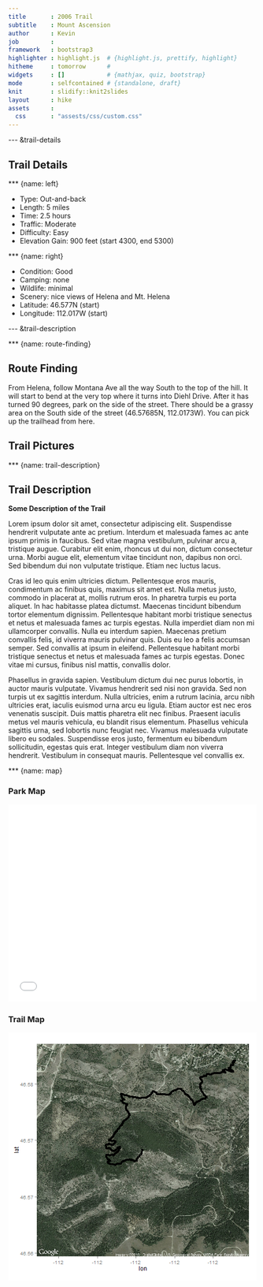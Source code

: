 ```yaml
---
title       : 2006 Trail
subtitle    : Mount Ascension
author      : Kevin
job         : 
framework   : bootstrap3    
highlighter : highlight.js  # {highlight.js, prettify, highlight}
hitheme     : tomorrow      # 
widgets     : []            # {mathjax, quiz, bootstrap}
mode        : selfcontained # {standalone, draft}
knit        : slidify::knit2slides
layout      : hike
assets      :
  css       : "assests/css/custom.css"
---
```



--- &trail-details
## Trail Details

*** {name: left}
* Type: Out-and-back
* Length: 5 miles
* Time: 2.5 hours
* Traffic: Moderate
* Difficulty: Easy
* Elevation Gain: 900 feet (start 4300, end 5300)

*** {name: right}
* Condition: Good
* Camping: none
* Wildlife: minimal
* Scenery: nice views of Helena and Mt. Helena
* Latitude: 46.577N (start) 
* Longitude: 112.017W (start)

--- &trail-description

*** {name: route-finding}
## Route Finding
From Helena, follow Montana Ave all the way South to the top of the hill.  It will start to bend at the very top where it turns into Diehl Drive.  After it has turned 90 degrees, park on the side of the street.  There should be a grassy area on the South side of the street (46.57685N, 112.0173W).  You can pick up the trailhead from here.

## Trail Pictures


*** {name: trail-description}
## Trail Description

**Some Description of the Trail**

Lorem ipsum dolor sit amet, consectetur adipiscing elit. Suspendisse hendrerit vulputate ante ac pretium. Interdum et malesuada fames ac ante ipsum primis in faucibus. Sed vitae magna vestibulum, pulvinar arcu a, tristique augue. Curabitur elit enim, rhoncus ut dui non, dictum consectetur urna. Morbi augue elit, elementum vitae tincidunt non, dapibus non orci. Sed bibendum dui non vulputate tristique. Etiam nec luctus lacus.

Cras id leo quis enim ultricies dictum. Pellentesque eros mauris, condimentum ac finibus quis, maximus sit amet est. Nulla metus justo, commodo in placerat at, mollis rutrum eros. In pharetra turpis eu porta aliquet. In hac habitasse platea dictumst. Maecenas tincidunt bibendum tortor elementum dignissim. Pellentesque habitant morbi tristique senectus et netus et malesuada fames ac turpis egestas. Nulla imperdiet diam non mi ullamcorper convallis. Nulla eu interdum sapien. Maecenas pretium convallis felis, id viverra mauris pulvinar quis. Duis eu leo a felis accumsan semper. Sed convallis at ipsum in eleifend. Pellentesque habitant morbi tristique senectus et netus et malesuada fames ac turpis egestas. Donec vitae mi cursus, finibus nisl mattis, convallis dolor.

Phasellus in gravida sapien. Vestibulum dictum dui nec purus lobortis, in auctor mauris vulputate. Vivamus hendrerit sed nisi non gravida. Sed non turpis ut ex sagittis interdum. Nulla ultricies, enim a rutrum lacinia, arcu nibh ultricies erat, iaculis euismod urna arcu eu ligula. Etiam auctor est nec eros venenatis suscipit. Duis mattis pharetra elit nec finibus. Praesent iaculis metus vel mauris vehicula, eu blandit risus elementum. Phasellus vehicula sagittis urna, sed lobortis nunc feugiat nec. Vivamus malesuada vulputate libero eu sodales. Suspendisse eros justo, fermentum eu bibendum sollicitudin, egestas quis erat. Integer vestibulum diam non viverra hendrerit. Vestibulum in consequat mauris. Pellentesque vel convallis ex.

*** {name: map}

### Park Map
<iframe src=' assets/fig/overview.html ' scrolling='no' frameBorder='0' seamless class='rChart leaflet ' id=iframe- chart5c0724c28b1 ></iframe> <style>iframe.rChart{ width: 100%; height: 400px;}</style>

### Trail Map
<img src="assets/fig/ascension.png" title="plot of chunk ascension" alt="plot of chunk ascension" style="display: block; margin: auto;" />








